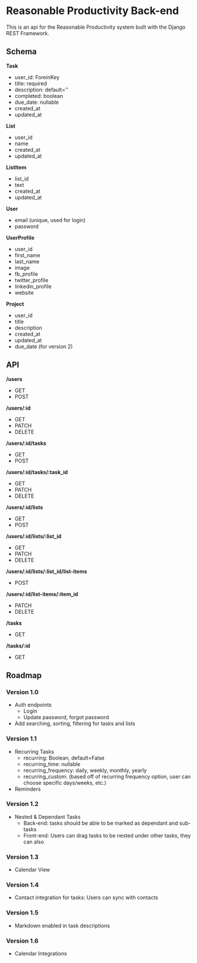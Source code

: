 # Reasonable Productivity Back-end

This is an api for the Reasonable Productivity system built with the Django REST Framework.

## Schema

**Task**

* user_id: ForeinKey
* title: required
* description: default=''
* completed: boolean
* due_date: nullable
* created_at
* updated_at


**List**

* user_id
* name
* created_at
* updated_at

**ListItem**

* list_id
* text
* created_at
* updated_at

**User**

* email (unique, used for login)
* password

**UserProfile**

* user_id
* first_name
* last_name
* image
* fb_profile
* twitter_profile
* linkedin_profile
* website

**Project**

* user_id
* title
* description
* created_at
* updated_at
* due_date (for version 2)

## API

**/users**

* GET
* POST

**/users/:id**

* GET
* PATCH
* DELETE

**/users/:id/tasks**

* GET
* POST

**/users/:id/tasks/:task_id**

* GET
* PATCH
* DELETE

**/users/:id/lists**

* GET
* POST

**/users/:id/lists/:list_id**

* GET
* PATCH
* DELETE

**/users/:id/lists/:list_id/list-items**

* POST

**/users/:id/list-items/:item_id**

* PATCH
* DELETE

**/tasks**

* GET

**/tasks/:id**

* GET

## Roadmap

### Version 1.0

* Auth endpoints
  * Login
  * Update password, forgot password
* Add searching, sorting, filtering for tasks and lists

### Version 1.1

* Recurring Tasks
  * recurring: Boolean, default=False
  * recurring_time: nullable
  * recurring_frequency: daily, weekly, monthly, yearly
  * recurring_custom: (based off of recurring frequency option, user can choose specific days/weeks, etc.)
* Reminders

### Version 1.2

* Nested & Dependant Tasks
  * Back-end: tasks should be able to be marked as dependant and sub-tasks
  * Front-end: Users can drag tasks to be nested under other tasks, they can also

### Version 1.3

* Calendar View

### Version 1.4

* Contact integration for tasks: Users can sync with contacts

### Version 1.5

* Markdown enabled in task descriptions

### Version 1.6

* Calendar Integrations
